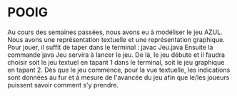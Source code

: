 # POOIG
Au cours des semaines passées, nous avons eu à modéliser le jeu AZUL. Nous avons une représentation textuelle 
et une représentation graphique. Pour jouer, il suffit de taper dans le terminal : javac Jeu.java
Ensuite la commande java Jeu servira à lancer le jeu.
De là, le jeu débute et il faudra choisir soit le jeu textuel en tapant 1 dans le terminal,
soit le jeu graphique en tapant 2.
Dès que le jeu commence, pour la vue textuelle, les indications sont données au fur et à mesure 
de l'avancée du jeu afin que le/les joueurs puissent savoir comment s'y prendre.
